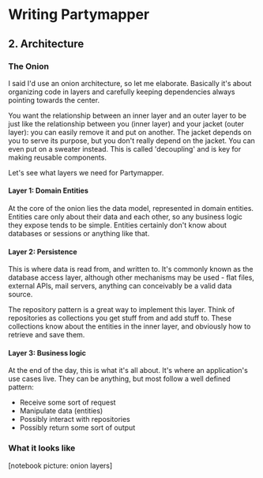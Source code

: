 # Writing Partymapper

## 2. Architecture

### The Onion

I said I'd use an onion architecture, so let me elaborate. Basically it's about organizing code in layers and carefully keeping dependencies always pointing towards the center.

You want the relationship between an inner layer and an outer layer to be just like the relationship between you (inner layer) and your jacket (outer layer): you can easily remove it and put on another. The jacket depends on you to serve its purpose, but you don't really depend on the jacket. You can even put on a sweater instead. This is called 'decoupling' and is key for making reusable components.

Let's see what layers we need for Partymapper.

#### Layer 1: Domain Entities

At the core of the onion lies the data model, represented in domain entities. Entities care only about their data and each other, so any business logic they expose tends to be simple. Entities certainly don't know about databases or sessions or anything like that.

#### Layer 2: Persistence

This is where data is read from, and written to. It's commonly known as the database access layer, although other mechanisms may be used - flat files, external APIs, mail servers, anything can conceivably be a valid data source.

The repository pattern is a great way to implement this layer. Think of repositories as collections you get stuff from and add stuff to. These collections know about the entities in the inner layer, and obviously how to retrieve and save them.

#### Layer 3: Business logic

At the end of the day, this is what it's all about. It's where an application's use cases live. They can be anything, but most follow a well defined pattern:

- Receive some sort of request
- Manipulate data (entities)
- Possibly interact with repositories
- Possibly return some sort of output

### What it looks like

[notebook picture: onion layers]

